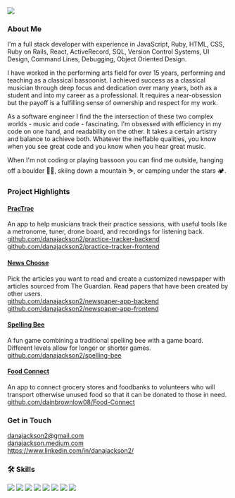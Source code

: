 <img src="https://i.postimg.cc/vmTd5pCN/IMG-1107.jpg"/>

### About Me
I'm a full stack developer with experience in JavaScript, Ruby, HTML, CSS, Ruby on Rails, React, ActiveRecord, SQL, Version Control Systems, UI Design, Command Lines, Debugging, Object Oriented Design.

I have worked in the performing arts field for over 15 years, performing and teaching as a classical bassoonist. I achieved success as a classical musician through deep focus and dedication over many years, both as a student and into my career as a professional. It requires a near-obsession but the payoff is a fulfilling sense of ownership and respect for my work.

As a software engineer I find the the intersection of these two complex worlds - music and code - fascinating. I'm obsessed with efficiency in my code on one hand, and readability on the other. It takes a certain artistry and balance to achieve both. Whatever the ineffable qualities, you know when you see great code and you know when you hear great music. 

When I'm not coding or playing bassoon you can find me outside, hanging off a boulder 🧗‍♀️, skiing down a mountain ⛷️, or camping under the stars 🏕️.

### Project Highlights

#### [PracTrac](https://practrac.herokuapp.com)<br>
An app to help musicians track their practice sessions, with useful tools like a metronome, tuner, drone board, and recordings for listening back.<br>
[github.com/danajackson2/practice-tracker-backend](github.com/danajackson2/practice-tracker-backend)<br>
[github.com/danajackson2/practice-tracker-frontend](github.com/danajackson2/practice-tracker-frontend)

#### [News Choose](https://news-choose.herokuapp.com)<br>
Pick the articles you want to read and create a customized newspaper with articles sourced from The Guardian. Read papers that have been created by other users.<br>
[github.com/danajackson2/newspaper-app-backend](github.com/danajackson2/newspaper-app-backend)<br>
[github.com/danajackson2/newspaper-app-frontend](github.com/danajackson2/newspaper-app-frontend)


#### [Spelling Bee](https://www.youtube.com/watch?v=vnxJSvTS2KM&feature=youtu.be)<br>
A fun game combining a traditional spelling bee with a game board. Different levels allow for longer or shorter games.<br>
[github.com/danajackson2/spelling-bee](https://github.com/danajackson2/spelling-bee)

#### [Food Connect](https://youtu.be/B0B4GIFyu7I)<br>
An app to connect grocery stores and foodbanks to volunteers who will transport otherwise unused food so that it can be donated to those in need.<br>
[github.com/dainbrownlow08/Food-Connect](https://github.com/dainbrownlow08/Food-Connect)


### Get in Touch
danajackson2@gmail.com<br>
[danajackson.medium.com](danajackson.medium.com)<br>
https://www.linkedin.com/in/danajackson2/


### 🛠️ Skills
<img src="https://img.shields.io/badge/javascript-%23F7DF1E.svg?&style=for-the-badge&logo=javascript&logoColor=black" /> <img src="https://img.shields.io/badge/ruby-%23CC342D.svg?&style=for-the-badge&logo=ruby&logoColor=white" /> <img src="https://img.shields.io/badge/react%20-%2320232a.svg?&style=for-the-badge&logo=react&logoColor=%2361DAFB" /> 
<img src="https://img.shields.io/badge/redux%20-%23593d88.svg?&style=for-the-badge&logo=redux&logoColor=white" /> <img src="https://img.shields.io/badge/bootstrap%20-%23563D7C.svg?&style=for-the-badge&logo=bootstrap&logoColor=white" /> <img src="https://img.shields.io/badge/rails%20-%23CC0000.svg?&style=for-the-badge&logo=ruby-on-rails&logoColor=white" /> <img src="https://img.shields.io/badge/sqlite-%2307405e.svg?&style=for-the-badge&logo=sqlite&logoColor=white" /> <img src="https://img.shields.io/badge/postgres-%23316192.svg?&style=for-the-badge&logo=postgresql&logoColor=white" />
